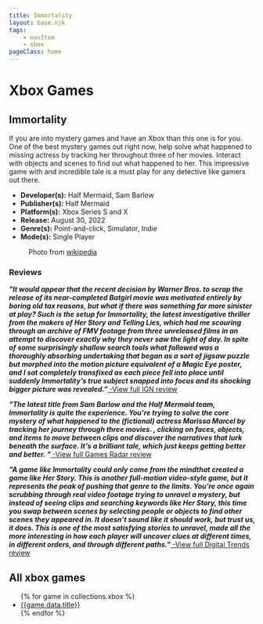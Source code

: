 ```yaml
---
title: Immortality
layout: base.njk
tags: 
    - navItem
    - xbox
pageClass: home
---
```



<div class="games-header">
  <h1>Xbox Games</h1>
</div>
    <section class="grid-m">
        <article class="card-m">
            <div class="card__content-m">
                <h2 class="card__text-m">Immortality</h2>
              <p class="card__text-m">If you are into mystery games and have an Xbox than this one is for you. One of the best mystery games out right now, help solve what happened to missing actress by tracking her throughout three of her movies. Interact with objects and scenes to find out what happened to her. This impressive game with and incredible tale is a must play for any detective like gamers out there.</p>
              <ul>
                <li><strong>Developer(s):</strong> Half Mermaid, Sam Barlow</li>
                <li><strong>Publisher(s):</strong> Half Mermaid</li>
                <li><strong>Platform(s):</strong> Xbox Series S and X</li>
                <li><strong>Release:</strong> August 30, 2022</li>
                <li><strong>Genre(s):</strong> Point-and-click, Simulator, Indie</li>
                <li><strong>Mode(s):</strong> Single Player</li>
              </ul>
            </div>
          </article>
          <article class="card-m">
          <figure class="img-container">
            <div class="card__img-m"><img src="/images/xbox3.png" alt=""></div>
            <figcaption class="img-caption">
               Photo from <a href="https://en.wikipedia.org/wiki/Immortality_(video_game)">wikipedia</a>
             </figcaption>
             </figure>
          </article>
     </section>
     <div class="game_reviews">
    <h3>Reviews</h3>
      <p>
        <strong><i>"It would appear that the recent decision by Warner Bros. to scrap the release of its near-completed Batgirl movie was motivated entirely by boring old tax reasons, but what if there was something far more sinister at play? Such is the setup for Immortality, the latest investigative thriller from the makers of Her Story and Telling Lies, which had me scouring through an archive of FMV footage from three unreleased films in an attempt to discover exactly why they never saw the light of day. In spite of some surprisingly shallow search tools what followed was a thoroughly absorbing undertaking that began as a sort of jigsaw puzzle but morphed into the motion picture equivalent of a Magic Eye poster, and I sat completely transfixed as each piece fell into place until suddenly Immortality’s true subject snapped into focus and its shocking bigger picture was revealed."<a href="https://www.ign.com/articles/immortality-review" target="_blank" rel="noopener noreferrer"></i></strong> -View full IGN review</a>
      </p>
        <p>
        <strong><i>"The latest title from Sam Barlow and the Half Mermaid team, Immortality is quite the experience. You're trying to solve the core mystery of what happened to the (fictional) actress Marissa Marcel by tracking her journey through three movies. , clicking on faces, objects, and items to move between clips and discover the narratives that lurk beneath the surface. It's a brilliant tale, which just keeps getting better and better. "<a href="https://www.gamesradar.com/xbox-exclusives/" target="_blank" rel="noopener noreferrer"></i></strong> -View full Games Radar review</a>
      </p>
       <p>
        <strong><i>"A game like Immortality could only come from the mindthat created a game like Her Story. This is another full-motion video-style game, but it represents the peak of pushing that genre to the limits. You’re once again scrubbing through real video footage trying to unravel a mystery, but instead of seeing clips and searching keywords like Her Story, this time you swap between scenes by selecting people or objects to find other scenes they appeared in. It doesn’t sound like it should work, but trust us, it does. This is one of the most satisfying stories to unravel, made all the more interesting in how each player will uncover clues at different times, in different orders, and through different paths."<a href="https://www.digitaltrends.com/gaming/best-xbox-series-x-exclusives/?amp" target="_blank" rel="noopener noreferrer"></i></strong> -View full Digital Trends review</a>
      </p>
      </div>
    <section class="Collections">
  <h1>All xbox games</h1>
  <ul>
    {% for game in collections.xbox %}      
      <li><a href="{{game.url}}">{{game.data.title}}</a></li>
    {% endfor %}
  </ul>
  </section>

     